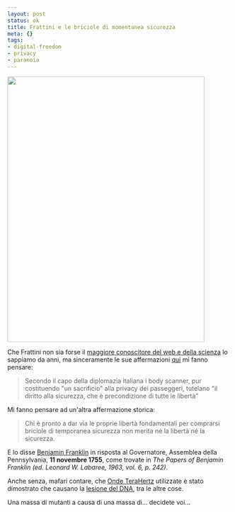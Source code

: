 ```yaml
--- 
layout: post
status: ok
title: Frattini e le briciole di momentanea sicurezza
meta: {}
tags: 
- digital-freedom
- privacy
- paranoia
---
```

<a href="http://fast.mgpf.it/2010/01/445px-Franklin-Benjamin-LOC.jpg"><img src="http://fast.mgpf.it/2010/01/445px-Franklin-Benjamin-LOC.jpg" alt="" title="445px-Franklin-Benjamin-LOC" width="445" height="599" class="aligncenter size-full wp-image-1761" /></a>  
  
Che Frattini non sia forse il [maggiore conoscitore del web e della scienza][1] lo sappiamo da anni, ma sinceramente le sue affermazioni [qui][2] mi fanno pensare:  
> Secondo il capo della diplomazia italiana i body scanner, pur costituendo "un sacrificio" alla privacy dei passeggeri, tutelano "il diritto alla sicurezza, che è precondizione di tutte le libertà"  
  
Mi fanno pensare ad un'altra affermazione storica:  
  
> Chi è pronto a dar via le proprie libertà fondamentali per comprarsi briciole di temporanea sicurezza non merita né la libertà né la sicurezza.  
  
E lo disse [Benjamin Franklin][3] in risposta al Governatore, Assemblea della Pennsylvania, **11 novembre 1755**, come trovate in *The Papers of Benjamin Franklin (ed. Leonard W. Labaree, 1963, vol. 6, p. 242)*.  
  
Anche senza, mafari contare, che [Onde TeraHertz][4] utilizzate è stato dimostrato che causano la [lesione del DNA][4], tra le altre cose.  
  
Una massa di mutanti a causa di una massa di... decidete voi...  
  
[1]: http://www.lastknight.com/2007/09/12/heli-fiorer-il-nazista-di-internet/  
[2]: http://www.ansa.it/web/notizie/rubriche/associata/2010/01/05/visualizza_new.html_1651607364.html
[3]: http://it.wikiquote.org/wiki/Benjamin_Franklin
[4]: http://www.technologyreview.com/blog/arxiv/24331/ 
